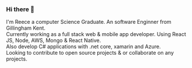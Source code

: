 ### Hi there 👋
I'm Reece a computer Science Graduate. An software Enginner from Gillingham Kent.
<br/>
Currently working as a full stack web & mobile app developer. Using React JS, Node, AWS, Mongo & React Native.
<br/>
Also develop C# applications with .net core, xamarin and Azure.
<br/>
Looking to contribute to open source projects & or collaborate on any projects.
<br/>

<!--
**reecec/reecec** is a ✨ _special_ ✨ repository because its `README.md` (this file) appears on your GitHub profile.

Here are some ideas to get you started:

- 🔭 I’m currently working on ...
- 🌱 I’m currently learning ...
- 👯 I’m looking to collaborate on ...
- 🤔 I’m looking for help with ...
- 💬 Ask me about ...
- 📫 How to reach me: ...
- 😄 Pronouns: ...
- ⚡ Fun fact: ...

-->
